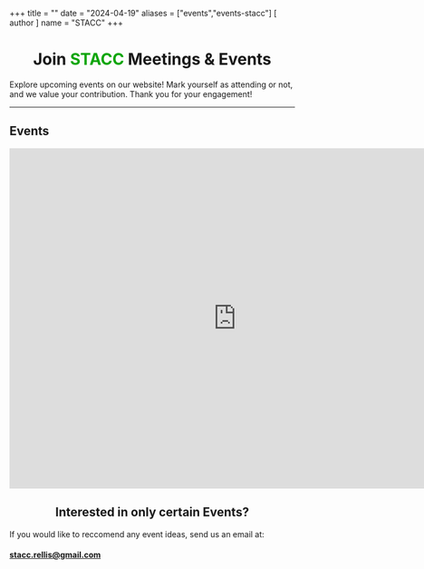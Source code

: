 +++
title = ""
date = "2024-04-19"
aliases = ["events","events-stacc"]
[ author ]
  name = "STACC"
+++

<center><h1>Join <div style="color: #07a500; display: inline;">STACC</div> Meetings & Events</h1></center>


Explore upcoming events on our website! Mark yourself as attending or not, and we value your contribution. Thank you for your engagement!


----------------------------------------------------------------
<h2>Events</h2>

<center><iframe src="https://calendar.google.com/calendar/embed?src=121f54bbcbf14b91155ad43a2689d9c092c590543a78942493b60d1e1ee85d20%40group.calendar.google.com&ctz=America%2FChicago" style="border: 0" width="800" height="600" frameborder="0" scrolling="no"></iframe></center>

<center><h2>Interested in only certain Events?</h2></center>

If you would like to reccomend any event ideas, send us an email at:

#### stacc.rellis@gmail.com